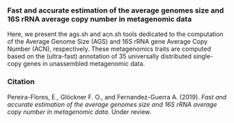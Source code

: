 ### Fast and accurate estimation of the average genomes size and 16S rRNA average copy number in metagenomic data
Here, we present the ags.sh and acn.sh tools dedicated to the computation of the Average Genome Size (AGS) and 16S rRNA gene Average Copy Number (ACN), respectively. These metagenomics traits are computed based on the (ultra-fast) annotation of 35 universally distributed single-copy genes in unassembled metagenomic data.

### Citation
Pereira-Flores, E., Glöckner F. O., and Fernandez-Guerra A. (2019). _Fast and accurate estimation of the average genomes size and 16S rRNA average copy number in metagenomic data._ Under review.

